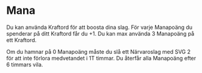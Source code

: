 # Mana
Du kan använda Kraftord för att boosta dina slag.
För varje Manapoäng du spenderar på ditt
Kraftord får du +1. Du kan max använda 3
Manapoäng på ett Kraftord.

Om du hamnar på 0 Manapoäng måste du slå ett
Närvaroslag med SVG 2 för att inte förlora
medvetandet i 1T timmar. Du återfår alla
Manapoäng efter 6 timmars vila.